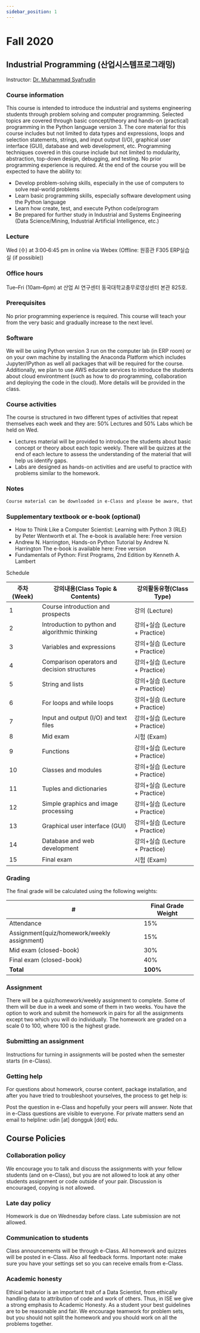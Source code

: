 ```yaml
---
sidebar_position: 1
---
```


# Fall 2020

## Industrial Programming (산업시스템프로그래밍)

Instructor: [Dr. Muhammad Syafrudin](https://muhammadsyafrudin.com/)

### Course information

This course is intended to introduce the industrial and systems engineering students through problem solving and computer programming. Selected topics are covered through basic concept/theory and hands-on (practical) programming in the Python language version 3. The core material for this course includes but not limited to data types and expressions, loops and selection statements, strings, and input output (I/O), graphical user interface (GUI), database and web development, etc. Programming techniques covered in this course include but not limited to modularity, abstraction, top-down design, debugging, and testing. No prior programming experience is required. At the end of the course you will be expected to have the ability to:

- Develop problem-solving skills, especially in the use of computers to solve real-world problems
- Learn basic programming skills, especially software development using the Python language
- Learn how create, test, and execute Python code/program
- Be prepared for further study in Industrial and Systems Engineering (Data Science/Mining, Industrial Artificial Intelligence, etc.)

### Lecture

Wed (수) at 3:00‐6:45 pm in online via Webex (Offline: 원흥관 F305 ERP실습실 (if possible))

### Office hours

Tue–Fri (10am–6pm) at 산업 AI 연구센터 동국대학교충무로영상센터 본관 825호.

### Prerequisites

No prior programming experience is required. This course will teach your from the very basic and gradually increase to the next level.

### Software

We will be using Python version 3 run on the computer lab (in ERP room) or on your own machine by installing the Anaconda Platform which includes Jupyter/IPython as well all packages that will be required for the course. Additionally, we plan to use AWS educate services to introduce the students about cloud environtment (such as how to do programming, collaboration and deploying the code in the cloud). More details will be provided in the class.

### Course activities
The course is structured in two different types of activities that repeat themselves each week and they are: 50% Lectures and 50% Labs which be held on Wed. 
- Lectures material will be provided to introduce the students about basic concept or theory about each topic weekly. There will be quizzes at the end of each lecture to assess the understanding of the material that will help us identify gaps.
- Labs are designed as hands-on activities and are useful to practice with problems similar to the homework.

### Notes

```markdown
Course material can be downloaded in e-Class and please be aware, that we will not publicly release the homework assignments this year.
```

### Supplementary textbook or e-book (optional)

- How to Think Like a Computer Scientist: Learning with Python 3 (RLE) by Peter Wentworth et al.
The e-book is available here: Free version
- Andrew N. Harrington, Hands-on Python Tutorial by Andrew N. Harrington
The e-book is available here: Free version
- Fundamentals of Python: First Programs, 2nd Edition by Kenneth A. Lambert

Schedule

| 주차(Week)|	강의내용(Class Topic & Contents)|	강의활동유형(Class Type)|
| ------------- | ------------- | ------------- |
| 1	|Course introduction and prospects	| 강의 (Lecture)|
| 2	|Introduction to python and algorithmic thinking	|강의+실습 (Lecture + Practice)|
| 3	|Variables and expressions|	강의+실습 (Lecture + Practice)|
|4	|Comparison operators and decision structures	|강의+실습 (Lecture + Practice)|
|5	|String and lists	|강의+실습 (Lecture + Practice)|
|6	|For loops and while loops	|강의+실습 (Lecture + Practice)|
|7	|Input and output (I/O) and text files	|강의+실습 (Lecture + Practice)|
|8	|Mid exam	|시험 (Exam)|
|9	|Functions	|강의+실습 (Lecture + Practice)|
|10	|Classes and modules	|강의+실습 (Lecture + Practice)|
|11	|Tuples and dictionaries	|강의+실습 (Lecture + Practice)|
|12	|Simple graphics and image processing	|강의+실습 (Lecture + Practice)|
|13	|Graphical user interface (GUI)	|강의+실습 (Lecture + Practice)|
|14|	Database and web development	|강의+실습 (Lecture + Practice)|
|15|	Final exam	|시험 (Exam)|

### Grading

The final grade will be calculated using the following weights:

| # | Final Grade Weight |
| ------------- | ------------- |
| Attendance | 15% |
| Assignment(quiz/homework/weekly assignment) | 15% |
| Mid exam (closed-book) | 30% |
| Final exam (closed-book) | 40% |
| **Total** | **100%** |

### Assignment

There will be a quiz/homework/weekly assignment to complete. Some of them will be due in a week and some of them in two weeks. You have the option to work and submit the homework in pairs for all the assignments except two which you will do individually. The homework are graded on a scale 0 to 100, where 100 is the highest grade.

### Submitting an assignment

Instructions for turning in assignments will be posted when the semester starts (in e-Class).

### Getting help

For questions about homework, course content, package installation, and after you have tried to troubleshoot yourselves, the process to get help is:

Post the question in e-Class and hopefully your peers will answer. Note that in e-Class questions are visible to everyone.
For private matters send an email to helpline: udin [at] dongguk [dot] edu.
## Course Policies

### Collaboration policy

We encourage you to talk and discuss the assignments with your fellow students (and on e-Class), but you are not allowed to look at any other students assignment or code outside of your pair. Discussion is encouraged, copying is not allowed.

### Late day policy

Homework is due on Wednesday before class. Late submission are not allowed.

### Communication to students

Class announcements will be through e-Class. All homework and quizzes will be posted in e-Class. Also all feedback forms. Important note: make sure you have your settings set so you can receive emails from e-Class.

### Academic honesty

Ethical behavior is an important trait of a Data Scientist, from ethically handling data to attribution of code and work of others. Thus, in ISE we give a strong emphasis to Academic Honesty. As a student your best guidelines are to be reasonable and fair. We encourage teamwork for problem sets, but you should not split the homework and you should work on all the problems together.
